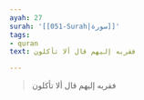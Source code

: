 ```yaml
---
ayah: 27
surah: '[[051-Surah|سورة]]'
tags:
- quran
text: فقربه إليهم قال ألا تأكلون

---
```

> فقربه إليهم قال ألا تأكلون
